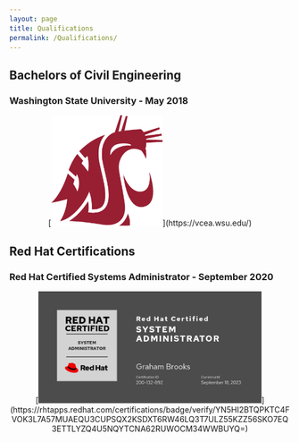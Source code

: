 ```yaml
---
layout: page
title: Qualifications
permalink: /Qualifications/
---
```


## Bachelors of Civil Engineering
### Washington State University - May 2018
<p align="center">
[<img width="200" src="/images/WSU_Voiland_CEA.png">](https://vcea.wsu.edu/)
</p>

## Red Hat Certifications
### Red Hat Certified Systems Administrator - September 2020
<p align="center">
[<img width="400" src="/images/RHCSA.png">](https://rhtapps.redhat.com/certifications/badge/verify/YN5HI2BTQPKTC4FVOK3L7A57MUAEQU3CUPSQX2KSDXT6RW46LQ3T7ULZ55KZZ56SKO7EQ3ETTLYZQ4U5NQYTCNA62RUWOCM34WWBUYQ=)
</p>